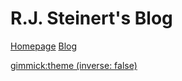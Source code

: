 # R.J. Steinert's Blog

[Homepage](/)
[Blog](/blog/index.html)

[gimmick:theme (inverse: false)](flatly)
